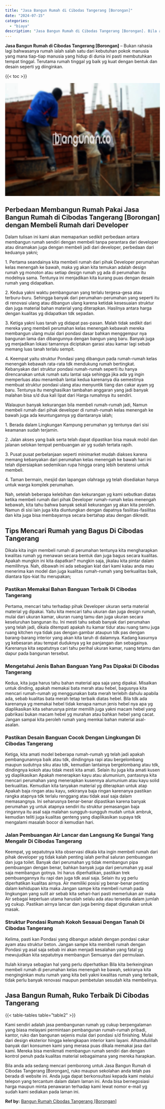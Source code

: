 ```yaml
---
title: "Jasa Bangun Rumah di Cibodas Tangerang [Borongan]"
date: "2024-07-15"
categories: 
  - "biaya"
description: "Jasa Bangun Rumah di Cibodas Tangerang [Borongan]. Bila anda ada sedang mencari pemborong untuk Jasa Bangun Rumah di Cibodas Tangerang [Borongan], ruko mau..."
---
```


**Jasa Bangun Rumah di Cibodas Tangerang \[Borongan\]** – Bukan rahasia lagi bahwasanya rumah ialah salah satu dari kebutuhan pokok manusia yang mana tiap-tiap manusia yang hidup di dunia ini pasti membutuhkan tempat tinggal. Terutama rumah tinggal yg baik yg kuat dengan bentuk dan desain seperti yg diinginkan.

{{< toc >}}

![Jasa Bangun Rumah di Cibodas Tangerang [Borongan]](/images/borong-bangunan-41.png)

## Perbedaan Membangun Rumah Pakai Jasa Bangun Rumah di Cibodas Tangerang \[Borongan\] dengan Membeli Rumah dari Developer

Dalam tulisan ini kami akan memaparkan sedikit perbedaan antara membangun rumah sendiri dengan membeli tanpa perantara dari developer atau dinamakan juga dengan membeli jadi dari developer, perbedaan dari keduanya yakni;

1\. Pertama seandainya kita membeli rumah dari pihak Developer perumahan kelas menengah ke bawah, maka yg akan kita temukan adalah design rumah yg monoton atau setiap design rumah yg ada di perumahan itu modelnya sama. Tentunya ini menjadikan kita kurang puas dengan desain rumah yang didapatkan.

2\. Kedua yakni waktu pembangunan yang terlalu tergesa-gesa atau terburu-buru. Sehingga banyak dari perumahan-perumahan yang seperti itu di renovasi ulang atau dibangun ulang karena ketidak kesesuaian struktur dan juga material bahan material yang diterapkan. Hasilnya antara harga dengan kualitas yg didapatkan tdk sepadan.

3\. Ketiga yakni luas tanah yg didapat pas-pasan. Malah tidak sedikit dari mereka yang membeli perumahan kelas menengah kebawah mereka membangun ulang mulai dari pondasi dasar bahkan menggempur nya bangunan lama dan dibangunnya dengan bangun yang baru. Banyak juga yg menjadikan lokasi tamannya diciptakan garasi atau kamar lagi sebab memang luas tanah terlalu sempit.

4\. Keempat yaitu struktur Pondasi yang dibangun pada rumah-rumah kelas menengah kebawah rata-rata tdk mendukung rumah bertingkat. Kebanyakan dari struktur pondasi rumah-rumah seperti itu hanya direncanakan untuk rumah satu lantai saja sehingga jika ada yg ingin memperluas atau menambah lantai kedua karenanya dia semestinya membuat struktur pondasi ulang atau menyuntik tiang dan cakar ayam yg baru. Tentunya itu menghasilkan tambahan anggaran yang jadi banyak malahan bisa s/d dua kali lipat dari Harga rumahnya itu sendiri.

Walaupun banyak kekurangan bila membeli rumah-rumah jadi, Namun membeli rumah dari pihak developer di rumah-rumah kelas menengah ke bawah juga ada keuntungannya yg diantaranya ialah;

1\. Berada dalam Lingkungan Kampung perumahan yg tentunya dari sisi keamanan sudah terjamin.

2\. Jalan akses yang baik serta telah dapat dipastikan bisa masuk mobil dan jalanan selokan tempat pembuangan air yg sudah tertata rapih.

3\. Pusat pusat perbelanjaan seperti minimarket mudah diakses karena memang kebanyakan dari perumahan kelas menengah ke bawah hari ini telah dipersiapkan sedemikian rupa hingga orang lebih beratensi untuk membeli.

4\. Taman bermain, mesjid dan lapangan olahraga yg telah disediakan hanya untuk warga komplek perumahan.

Nah, setelah beberapa kelebihan dan kekurangan yg kami sebutkan diatas ketika membeli rumah dari pihak Developer rumah-rumah kelas menengah kebawah, kita tahu bahwa banyak sekali kekurangan yg akan kita peroleh. Namun di sisi lain juga kita diuntungkan dengan dapatnya fasilitas-fasilitas dan kita juga bisa membayarnya secara bertahap atau dengan dikredit.

## Tips Mencari Rumah yang Bagus Di Cibodas Tangerang

Dikala kita ingin membeli rumah di perumahan tentunya kita mengharapkan kwalitas rumah yg menawan secara bentuk dan juga bagus secara kualitas. Apakah mungkin ini kita dapatkan? mungkin saja, jikalau kita pintar dalam memilihnya. Nah, dibawah ini ada sebagian kiat dari kami kalau anda mau menerima kan model dan juga kualitas rumah-rumah yang berkualitas baik, diantara tips-kiat Itu merupakan;

### Pastikan Memakai Bahan Banguan Terbaik Di Cibodas Tangerang

Pertama, mencari tahu terhadap pihak Developer ukuran serta material material yg dipakai. Yaitu kita mencari tahu ukuran dan juga design rumah, mulai dari ukuran kamar, ukuran ruang tamu dan juga ukuran secara keseluruhan bangunan itu. Ini mesti tahu sebab banyak dari perumahan yang telah jadi, dikala ditempati apakah itu kamar tidur atau ruang tamu juga ruang kitchen nya tidak pas dengan gambar ataupun tdk pas dengan barang-barang interior yang akan kita taruh di dalamnya. Kadang kasurnya yg kebesaran atau tempat duduknya yg ke panjangan dan sebagainya. Karenanya kita sepatutnya cari tahu perihal ukuran kamar, ruang tetamu dan dapur pada bangunan tersebut.

### Mengetahui Jenis Bahan Banguan Yang Pas Dipakai Di Cibodas Tangerang

Kedua, kita juga harus tahu bahan material apa saja yang dipakai. Misalkan untuk dinding, apakah memakai bata merah atau hebel, bagusnya kita mencari rumah-rumah yg menggunakan bata merah terlebih dahulu apabila ada, sebab kualitas bata merah tetap terbaik diatas hebel. Bila tdk ada karenanya yg memakai hebel tidak kenapa namun jenis hebel nya apa yg diaplikasikan kita seharusnya pintar memilih juga yakni macam hebel yang pabrikasi bukan macam hebel yg murahan atau bahkan hebel yang cacat. Jangan sampai kita peroleh rumah yang memkai bahan material asal-asalan.

### Pastikan Desain Banguan Cocok Dengan Lingkungan Di Cibodas Tangerang

Ketiga, kita amati model beberapa rumah-rumah yg telah jadi apakah pembangunannya baik atau tdk, dindingnya rapi atau bergelombang maupun sudutnya siku atau tdk, kemudian lantainya bergelombang atau tdk, dindingnya kokoh atau tidak mesti kita amati. Selain itu juga kita amati kusen yg diaplikasikan Apakah menerapkan kayu atau alumunium, pantasnya kita mencari perumahan yang menerapkan kusennya alumunium atau kayu solid berkualitas. Kemudian kita tanyakan material yg diterapkan untuk atap Apakah baja ringan atau kayu, sekiranya baja ringan karenanya pastikan rangka atapnya tdk terlalu renggang atau tidak asal saja dalam memasangnya. Ini seharusnya benar-benar dipastikan karena banyak perumahan yg untuk atapnya sendiri itu struktur pemasangan baja ringannya itu asal saja malahan sungguh-sungguh mudah untuk ambruk, kemudian teliti juga kualitas genteng yang diaplikasikan supaya tdk mengalami masalah bocor di kemudian hari.

### Jalan Pembuangan Air Lancar dan Langsung Ke Sungai Yang Mengalir Di Cibodas Tangerang

Keempat, yg sepatutnya kita observasi dikala kita ingin membeli rumah dari pihak developer yg tidak kalah penting ialah perihal saluran pembuangan dan juga toilet. Banyak dari perumahan yg tidak membangun pipa pembuangan dengan benar, bahkan banyak juga dari perumahan yg asal saja membangun gotnya. Ini harus diperhatikan, pastikan trek pembuangannya itu rapi dan juga tdk asal saja. Selain itu yg perlu diperhatikan kualitas airnya. Air memiliki posisi yg benar-benar penting dalam kehidupan kita maka Jangan sampe kita membeli rumah pada lingkungan yang sulit air sebab kita sehari-hari pasti memerlukan air maka Air sebagai keperluan utama haruslah selalu ada atau tersedia dalam jumlah yg cukup. Pastikan airnya lancar dan juga bening dapat digunakan untuk masak.

### Struktur Pondasi Rumah Kokoh Sesauai Dengan Tanah Di Cibodas Tangerang

Kelima, pasti kan Pondasi yang dibangun adalah dengan pondasi cakar ayam atau struktur beton. Jangan sampe kita membeli rumah dengan Pondasi yg asal saja sebab ini akan menjadi kesalahan yang fatal yg mewujudkan kita sepatutnya membangun Semuanya dari permulaan.

Itulah kiranya sebagian hal yang perlu diperhatikan Bila kita berkeinginan membeli rumah di perumahan kelas menengah ke bawah, sekiranya kita menginginkan mutu rumah yang kita beli yakni kwalitas rumah yang terbaik, tidak perlu banyak renovasi maupun pembetulan sesudah kita membelinya.

## Jasa Bangun Rumah, Ruko Terbaik Di Cibodas Tangerang

{{< table-tables table="table2" >}}

Kami sendiri adalah jasa pembangunan rumah yg cukup berpengalaman yang biasa melayani permintaan pembangunan rumah-rumah pribadi, kantor, ruko dan bangunan sejenis mulai dari pondasi s/d finishing. Mulai dari design eksterior hingga kelengkapan interior kami layani. Alhamdulillah banyak dari konsumen kami yang merasa puas dikala memakai jasa dari kami. Mereka bisa menikmati membangun rumah sendiri dan dengan kontrol penuh pada kualitas material sebagaimana yang mereka harapkan.

Bila anda ada sedang mencari pemborong untuk Jasa Bangun Rumah di Cibodas Tangerang \[Borongan\], ruko maupun sekolahan anda telah pas berada di website ini. Anda juga dapat berkonsultasi kepada kami melalui telepon yang tercantum dalam dalam laman ini. Anda bisa bernegosiasi harga maupun minta penawaran terhadap kami lewat nomor e-mail yg sudah kami sediakan pada laman ini.

**Ref by:** [Bangun Rumah Cibodas Tangerang [Borongan]](https://id.wikipedia.org/wiki/Bangun)
